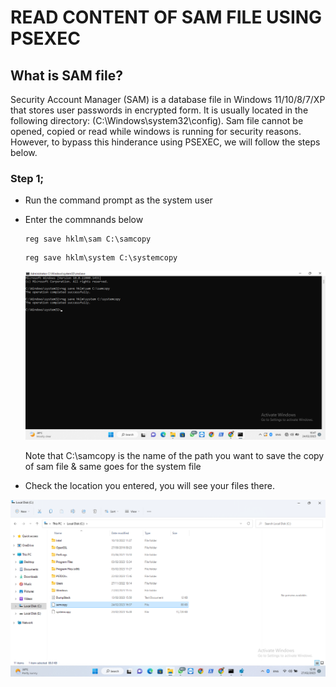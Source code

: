 # READ CONTENT OF SAM FILE USING PSEXEC

## What is SAM file?

Security Account Manager (SAM) is a database file in Windows 11/10/8/7/XP that stores user passwords in encrypted form. It is usually located in the following directory:
(C:\Windows\system32\config). Sam file cannot be opened, copied or read while windows is running for security reasons. However, to bypass this hinderance using PSEXEC, we will follow the steps below.

### Step 1;

- Run the command prompt as the system user
- Enter the commnands below

  ```
  reg save hklm\sam C:\samcopy
  ```
  ```
  reg save hklm\system C:\systemcopy
  ```
  ![UI Image](https://github.com/FacelessHacker/Privilege-Excalation-/blob/main/Screenshot%20(77).png)
  
  Note that C:\samcopy is the name of the path you want to save the copy of sam file & same goes for the system file
  
 - Check the location you entered, you will see your files there.
 
  ![UI Image](https://github.com/FacelessHacker/Privilege-Excalation-/blob/main/Screenshot%20(79).png)
